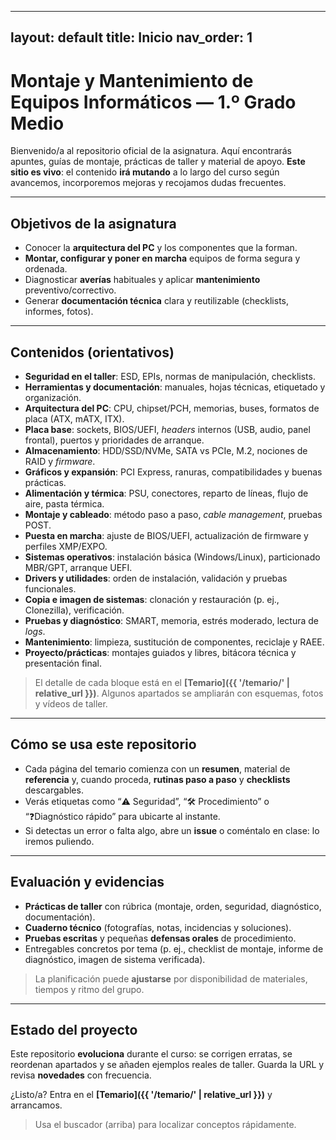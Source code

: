 
---
layout: default
title: Inicio
nav_order: 1
---

# Montaje y Mantenimiento de Equipos Informáticos — 1.º Grado Medio
Bienvenido/a al repositorio oficial de la asignatura. Aquí encontrarás apuntes, guías de montaje, prácticas de taller y material de apoyo. **Este sitio es vivo**: el contenido **irá mutando** a lo largo del curso según avancemos, incorporemos mejoras y recojamos dudas frecuentes.


---

## Objetivos de la asignatura
- Conocer la **arquitectura del PC** y los componentes que la forman.  
- **Montar, configurar y poner en marcha** equipos de forma segura y ordenada.  
- Diagnosticar **averías** habituales y aplicar **mantenimiento** preventivo/correctivo.  
- Generar **documentación técnica** clara y reutilizable (checklists, informes, fotos).

---

## Contenidos (orientativos)
- **Seguridad en el taller**: ESD, EPIs, normas de manipulación, checklists.
- **Herramientas y documentación**: manuales, hojas técnicas, etiquetado y organización.
- **Arquitectura del PC**: CPU, chipset/PCH, memorias, buses, formatos de placa (ATX, mATX, ITX).
- **Placa base**: sockets, BIOS/UEFI, *headers* internos (USB, audio, panel frontal), puertos y prioridades de arranque.
- **Almacenamiento**: HDD/SSD/NVMe, SATA vs PCIe, M.2, nociones de RAID y *firmware*.
- **Gráficos y expansión**: PCI Express, ranuras, compatibilidades y buenas prácticas.
- **Alimentación y térmica**: PSU, conectores, reparto de líneas, flujo de aire, pasta térmica.
- **Montaje y cableado**: método paso a paso, *cable management*, pruebas POST.
- **Puesta en marcha**: ajuste de BIOS/UEFI, actualización de firmware y perfiles XMP/EXPO.
- **Sistemas operativos**: instalación básica (Windows/Linux), particionado MBR/GPT, arranque UEFI.
- **Drivers y utilidades**: orden de instalación, validación y pruebas funcionales.
- **Copia e imagen de sistemas**: clonación y restauración (p. ej., Clonezilla), verificación.
- **Pruebas y diagnóstico**: SMART, memoria, estrés moderado, lectura de *logs*.
- **Mantenimiento**: limpieza, sustitución de componentes, reciclaje y RAEE.
- **Proyecto/prácticas**: montajes guiados y libres, bitácora técnica y presentación final.

> El detalle de cada bloque está en el **[Temario]({{ '/temario/' | relative_url }})**. Algunos apartados se ampliarán con esquemas, fotos y vídeos de taller.

---

## Cómo se usa este repositorio
- Cada página del temario comienza con un **resumen**, material de **referencia** y, cuando proceda, **rutinas paso a paso** y **checklists** descargables.  
- Verás etiquetas como “⚠️ Seguridad”, “🛠️ Procedimiento” o “❓Diagnóstico rápido” para ubicarte al instante.  
- Si detectas un error o falta algo, abre un **issue** o coméntalo en clase: lo iremos puliendo.

---

## Evaluación y evidencias
- **Prácticas de taller** con rúbrica (montaje, orden, seguridad, diagnóstico, documentación).  
- **Cuaderno técnico** (fotografías, notas, incidencias y soluciones).  
- **Pruebas escritas** y pequeñas **defensas orales** de procedimiento.  
- Entregables concretos por tema (p. ej., checklist de montaje, informe de diagnóstico, imagen de sistema verificada).

> La planificación puede **ajustarse** por disponibilidad de materiales, tiempos y ritmo del grupo.

---

## Estado del proyecto
Este repositorio **evoluciona** durante el curso: se corrigen erratas, se reordenan apartados y se añaden ejemplos reales de taller. Guarda la URL y revisa **novedades** con frecuencia.

¿Listo/a? Entra en el **[Temario]({{ '/temario/' | relative_url }})** y arrancamos. 

> Usa el buscador (arriba) para localizar conceptos rápidamente.

